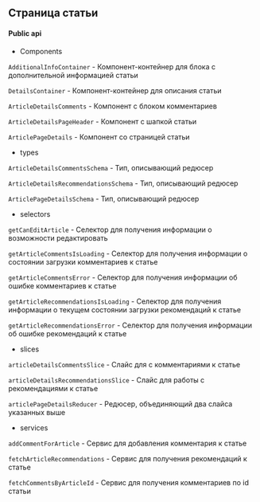 ## Страница статьи

#### Public api

-   Components

`AdditionalInfoContainer` - Компонент-контейнер для блока с дополнительной информацией статьи

`DetailsContainer` - Компонент-контейнер для описания статьи

`ArticleDetailsComments` - Компонент с блоком комментариев

`ArticleDetailsPageHeader` - Компонент с шапкой статьи

`ArticlePageDetails` - Компонент со страницей статьи

-   types

`ArticleDetailsCommentsSchema` - Тип, описывающий редюсер

`ArticleDetailsRecommendationsSchema` - Тип, описывающий редюсер

`ArticlePageDetailsSchema` - Тип, описывающий редюсер

-   selectors

`getCanEditArticle` - Селектор для получения информации о возможности редактировать

`getArticleCommentsIsLoading` - Селектор для получения информации о состоянии загрузки комментариев к статье

`getArticleCommentsError` - Селектор для получения информации об ошибке комментариев к статье

`getArticleRecommendationsIsLoading` - Селектор для получения информации о текущем состоянии загрузки рекомендаций к статье

`getArticleRecommendationsError` - Селектор для получения информации об ошибке рекомендаций к статье

-   slices

`articleDetailsCommentsSlice` - Слайс для с комментариями к статье

`articleDetailsRecommendationsSlice` - Слайс для работы с рекомендациями к статье

`articlePageDetailsReducer` - Редюсер, объединяющий два слайса указанных выше

-   services

`addCommentForArticle` - Сервис для добавления комментария к статье

`fetchArticleRecommendations` - Сервис для получения рекомендаций к статье

`fetchCommentsByArticleId` - Сервис для получения комментариев по id статьи
